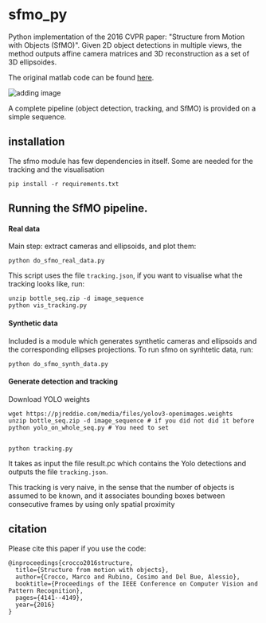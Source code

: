 # sfmo_py

Python implementation of the 2016 CVPR paper: "Structure from Motion with Objects (SfMO)". Given 2D object detections in multiple views, the method outputs affine camera matrices and 3D reconstruction as a set of 3D ellipsoides.

The original matlab code can be found [here](https://vgm.iit.it/code/structure-from-motion-with-objects).


![adding image](https://github.com/paulgay/sfmo_py/blob/master/images/sfmo.png)


A complete pipeline (object detection, tracking, and SfMO) is provided on a simple sequence. 

## installation

The sfmo module has few dependencies in itself. Some are needed for the tracking and the visualisation

```
pip install -r requirements.txt
```


## Running the SfMO pipeline. 

#### Real data

Main step: extract cameras and ellipsoids, and plot them: 

```
python do_sfmo_real_data.py
```
This script uses the file `tracking.json`, if you want to visualise what the tracking looks like, run: 

```
unzip bottle_seq.zip -d image_sequence
python vis_tracking.py
```


#### Synthetic data

Included is a module which generates synthetic cameras and ellipsoids and the corresponding ellipses projections. To run sfmo on synhtetic data, run: 

```
python do_sfmo_synth_data.py
```


#### Generate detection and tracking 

Download YOLO weights 


```
wget https://pjreddie.com/media/files/yolov3-openimages.weights 
unzip bottle_seq.zip -d image_sequence # if you did not did it before
python yolo_on_whole_seq.py # You need to set 

```

```

python tracking.py
```
It takes as input the file result.pc which contains the Yolo detections and outputs the file `tracking.json`.

This tracking is very naive, in the sense that the number of objects is assumed to be known, and it associates bounding boxes between consecutive frames by using only spatial proximity

## citation
Please cite this paper if you use the code:

```
@inproceedings{crocco2016structure,
  title={Structure from motion with objects},
  author={Crocco, Marco and Rubino, Cosimo and Del Bue, Alessio},
  booktitle={Proceedings of the IEEE Conference on Computer Vision and Pattern Recognition},
  pages={4141--4149},
  year={2016}
}
```
